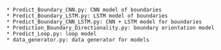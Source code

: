 	* Predict_Boundary_CNN.py: CNN model of boundaries
	* Predict_Boundary_LSTM.py: LSTM model of boundaries
	* Predict_Boundary_CNN_LSTM.py: CNN + LSTM model for boundaries
	* Prediction_Boundary_Directionality.py: boundary orientation model
	* Predict_Loop.py: loop model
	* data_generator.py: data generator for models
